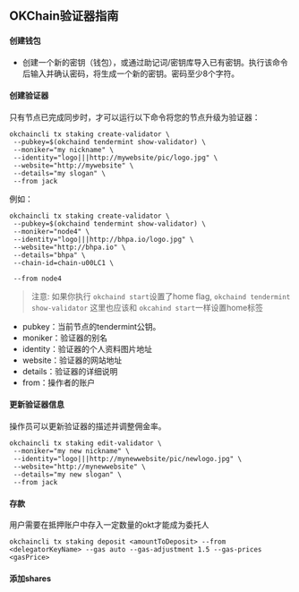 ## OKChain验证器指南
#### 创建钱包
- 创建一个新的密钥（钱包），或通过助记词/密钥库导入已有密钥。执行该命令后输入并确认密码，将生成一个新的密钥。密码至少8个字符。


#### 创建验证器
只有节点已完成同步时，才可以运行以下命令将您的节点升级为验证器：
```shell script
okchaincli tx staking create-validator \
 --pubkey=$(okchaind tendermint show-validator) \
 --moniker="my nickname" \
 --identity="logo|||http://mywebsite/pic/logo.jpg" \
 --website="http://mywebsite" \
 --details="my slogan" \
 --from jack
```
例如：
```shell script
okchaincli tx staking create-validator \
 --pubkey=$(okchaind tendermint show-validator) \
 --moniker="node4" \
 --identity="logo|||http://bhpa.io/logo.jpg" \
 --website="http://bhpa.io" \
 --details="bhpa" \
 --chain-id=chain-u00LC1 \

 --from node4
```
>注意: 如果你执行 `okchaind start`设置了home flag, `okchaind tendermint show-validator` 这里也应该和 `okcahind start`一样设置home标签
- pubkey：当前节点的tendermint公钥。
- moniker：验证器的别名
- identity：验证器的个人资料图片地址
- website：验证器的网站地址
- details：验证器的详细说明
- from：操作者的账户

#### 更新验证器信息
操作员可以更新验证器的描述并调整佣金率。
```shell script
okchaincli tx staking edit-validator \
 --moniker="my new nickname" \
 --identity="logo|||http://mynewwebsite/pic/newlogo.jpg" \
 --website="http://mynewwebsite" \
 --details="my new slogan" \
 --from jack
```
#### 存款
用户需要在抵押账户中存入一定数量的okt才能成为委托人
```shell script
okchaincli tx staking deposit <amountToDeposit> --from <delegatorKeyName> --gas auto --gas-adjustment 1.5 --gas-prices <gasPrice>
```
#### 添加shares
